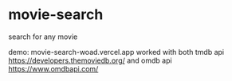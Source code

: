 # movie-search


search for any movie

demo: movie-search-woad.vercel.app
worked with both
tmdb api https://developers.themoviedb.org/
and 
omdb api https://www.omdbapi.com/
